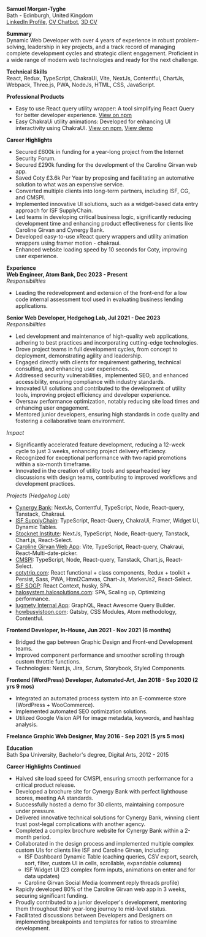 **Samuel Morgan-Tyghe**  
Bath - Edinburgh, United Kingdom  
[LinkedIn Profile](https://www.linkedin.com/in/samuel-morgan-tyghe),
[CV Chatbot](https://www.chat-cv.com),
[3D CV](https://samuel-morgan-tyghe.github.io/3d-Desk-CV/dist/index.html)

**Summary**  
Dynamic Web Developer with over 4 years of experience in robust problem-solving, leadership in key projects, and a track record of managing complete development cycles and strategic client engagement. Proficient in a wide range of modern web technologies and ready for the next challenge.

**Technical Skills**  
React, Redux, TypeScript, ChakraUi, Vite, NextJs, Contentful, ChartJs, Webpack, Three.js, PWA, NodeJs, HTML, CSS, JavaScript.

**Professional Products**
- Easy to use React query utility wrapper: A tool simplifying React Query for better developer experience. [View on npm](https://www.npmjs.com/package/easy-query-hooks)
- Easy ChakraUi utility animations: Developed for enhancing UI interactivity using ChakraUI. [View on npm](https://www.npmjs.com/package/easy-chakra-animate), [View demo](https://643c599e10255e45ba42fdae-celzvjwdvb.chromatic.com/?path=/story/animations-onscroll--default)

**Career Highlights**  
- Secured £600k in funding for a year-long project from the Internet Security Forum.
- Secured £290k funding for the development of the Caroline Girvan web app.
- Saved Coty £3.6k Per Year by proposing and facilitating an automative solution to what was an expensive service.
- Converted multiple clients into long-term partners, including ISF, CG, and CMSPI.
- Implemented innovative UI solutions, such as a widget-based data entry approach for ISF SupplyChain.
- Led teams in developing critical business logic, significantly reducing development time and enhancing product effectiveness for clients like Caroline Girvan and Cynergy Bank.
- Developed easy-to-use xReact query wrappers and utility animation wrappers using framer motion - chakraui.
- Enhanced website loading speed by 10 seconds for Coty, improving user experience.

**Experience**  
**Web Engineer, Atom Bank, Dec 2023 - Present**  
*Responsibilities*  
- Leading the redevelopment and extension of the front-end for a low code internal assessment tool used in evaluating business lending applications.

**Senior Web Developer, Hedgehog Lab, Jul 2021 - Dec 2023**  
*Responsibilities*  
- Led development and maintenance of high-quality web applications, adhering to best practices and incorporating cutting-edge technologies.
- Drove project teams in full development cycles, from concept to deployment, demonstrating agility and leadership.
- Engaged directly with clients for requirement gathering, technical consulting, and enhancing user experiences.
- Addressed security vulnerabilities, implemented SEO, and enhanced accessibility, ensuring compliance with industry standards.
- Innovated UI solutions and contributed to the development of utility tools, improving project efficiency and developer experience.
- Oversaw performance optimization, notably reducing site load times and enhancing user engagement.
- Mentored junior developers, ensuring high standards in code quality and fostering a collaborative team environment.


*Impact*  
- Significantly accelerated feature development, reducing a 12-week cycle to just 3 weeks, enhancing project delivery efficiency.
- Recognized for exceptional performance with two rapid promotions within a six-month timeframe.
- Innovated in the creation of utility tools and spearheaded key discussions with design teams, contributing to improved workflows and development practices.

*Projects (Hedgehog Lab)*  
- [Cynergy Bank](https://www.cynergybank.co.uk/): NextJs, Contentful, TypeScript, Node, React-query, Tanstack, Chakraui.
- [ISF SupplyChain](https://www.securityforum.org/services/supply-chain-management-assessment/): TypeScript, React-Query, ChakraUi, Framer, Widget UI, Dynamic Tables.
- [Stocknet Institute](https://stocknetinstitute.com/): NextJs, TypeScript, Node, React-query, Tanstack, Chart.js, React-Select.
- [Caroline Girvan Web App](https://cgxapp.com/): Vite, TypeScript, React-query, Chakraui, React-Multi-date-picker.
- [CMSPI](https://cmspi.com/): TypeScript, Node, React-query, Tanstack, Chart.js, React-Select.
- [cotytrip.com](https://cotytrip.com/): React functional + class components, Redux + toolkit + Persist, Sass, PWA, Html2Canvas, Chart-Js, MarkerJs2, React-Select.
- [ISF SOGP](https://www.securityforum.org/solutions-and-insights/standard-of-good-practice-for-information-security/): React Context, husky, SPA.
- [halosystem.halosolutions.com](https://halosystem.halosolutions.com/login): SPA, Scaling up, Optimizing performance.
- [lugmety Internal App](https://lugmety.com/): GraphQL, React Awesome Query Builder.
- [howbusyistoon.com](https://howbusyistoon.com/): Gatsby, CSS Modules, Atom methodology, Contentful.

**Frontend Developer, In-House, Jun 2021 - Nov 2021 (6 months)**  
- Bridged the gap between Graphic Design and Front-end Development teams.
- Improved component performance and smoother scrolling through custom throttle functions.
- Technologies: Next.js, Jira, Scrum, Storybook, Styled Components.

**Frontend (WordPress) Developer, Automated-Art, Jan 2018 - Sep 2020 (2 yrs 9 mos)**  
- Integrated an automated process system into an E-commerce store (WordPress + WooCommerce).
- Implemented automated SEO optimization solutions.
- Utilized Google Vision API for image metadata, keywords, and hashtag analysis.

**Freelance Graphic Web Designer, May 2016 - Sep 2021 (5 yrs 5 mos)**  

**Education**  
Bath Spa University, Bachelor's degree, Digital Arts, 2012 - 2015

**Career Highlights Continued**  
- Halved site load speed for CMSPI, ensuring smooth performance for a critical product release.
- Developed a brochure site for Cynergy Bank with perfect lighthouse scores, meeting AA standards.
- Successfully hosted a demo for 30 clients, maintaining composure under pressure.
- Delivered innovative technical solutions for Cynergy Bank, winning client trust post-legal complications with another agency.
- Completed a complex brochure website for Cynergy Bank within a 2-month period.
- Collaborated in the design process and implemented multiple complex custom UIs for clients like ISF and Caroline Girvan, including:
  - ISF Dashboard Dynamic Table (caching queries, CSV export, search, sort, filter, custom UI in cells, scrollable, expandable columns)
  - ISF Widget UI (23 complex form inputs, animations on enter and for data updates)
  - Caroline Girvan Social Media (comment reply threads profile)
- Rapidly developed 80% of the Caroline Girvan web app in 3 weeks, securing significant funding.
- Proudly contributed to a junior developer's development, mentoring them throughout their year-long journey to mid-level status.
- Facilitated discussions between Developers and Designers on implementing breakpoints and templates for ratios to streamline development.